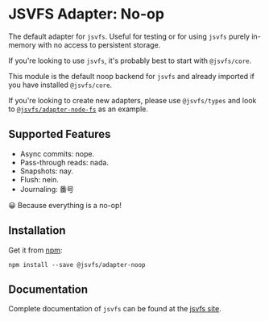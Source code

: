 # JSVFS Adapter: No-op

The default adapter for `jsvfs`. Useful for testing or for using `jsvfs` purely in-memory with no access to persistent storage.

If you're looking to use `jsvfs`, it's probably best to start with `@jsvfs/core`.

This module is the default noop backend for `jsvfs` and already imported if you have installed `@jsvfs/core`.

If you're looking to create new adapters, please use `@jsvfs/types` and look to [`@jsvfs/adapter-node-fs`](https://ahuggins-nhs.github.io/jsvfs/modules/_jsvfs_adapter_node_fs.html) as an example.

## Supported Features

- Async commits: nope.
- Pass-through reads: nada.
- Snapshots: nay.
- Flush: nein.
- Journaling: 番号

😀 Because everything is a no-op!

## Installation

Get it from [npm](https://www.npmjs.com/package/@jsvfs/adapter-noop):
```shell
npm install --save @jsvfs/adapter-noop
```

## Documentation

Complete documentation of `jsvfs` can be found at the [jsvfs site](https://ahuggins-nhs.github.io/jsvfs/).
